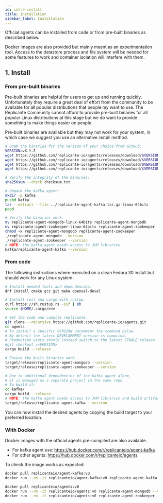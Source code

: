 ```yaml
---
id: intro-install
title: Installation
sidebar_label: Installation
---
```


Official agents can be installed from code or from pre-built binaries as described below.

Docker images are also provided but mainly meant as an experimentation tool.
Access to the datastore process and file system will be needed for some features
to work and container isolation will interfere with them.


## 1. Install

### From pre-built binaries
Pre-built binaries are helpful for users to get up and running quickly.
Unfortunately they require a great deal of effort from the community to be available for all
popular distributions that people my want to use.
The Replicante Community cannot afford to provide pre-built binaries for all popular
Linux distributions at this stage but we do want to provide something to make things
easier on people.

Pre-built binaries are available but they may not work for your system, in which case
we suggest you use an alternative install method.

```bash
# Grab the binaries for the version of your choice from GitHub:
VERSION=vX.Y.Z
wget https://github.com/replicante-io/agents/releases/download/$VERSION/checksum.txt
wget https://github.com/replicante-io/agents/releases/download/$VERSION/replicante-agent-kafka.tar.gz-linux-64bits
wget https://github.com/replicante-io/agents/releases/download/$VERSION/replicante-agent-mongodb-linux-64bits
wget https://github.com/replicante-io/agents/releases/download/$VERSION/replicante-agent-zookeeper-linux-64bits

# Verify the integrity of the binaries:
sha256sum --check checksum.txt

# Unpack the kafka agent:
mkdir -p kafka
pushd kafka
tar --extract --file ../replicante-agent-kafka.tar.gz-linux-64bits
popd

# Verify the binaries work:
mv replicante-agent-mongodb-linux-64bits replicante-agent-mongodb
mv replicante-agent-zookeeper-linux-64bits replicante-agent-zookeeper
chmod +x replicante-agent-mongodb replicante-agent-zookeeper
./replicante-agent-mongodb --version
./replicante-agent-zookeeper --version
# NOTE: the kafka agent needs access to JVM libraries.
kafka/replicante-agent-kafka --version
```


### From code
The following instructions where executed on a clean Fedora 30 install
but should work for any Linux system:
```bash
# Install needed tools and dependencies.
dnf install cmake gcc git make openssl-devel

# Install rust and cargo with rustup.
curl https://sh.rustup.rs -sSf | sh
source $HOME/.cargo/env

# Get the code and compile replicante.
git clone --recursive https://github.com/replicante-io/agents.git
cd agents
# To install a specific VERSION uncomment the command below.
# By default the latest DEVELOPMENT version is compiled.
# Production users should instead switch to the latest STABLE release.
#git checkout v<VERSION>
cargo build --release

# Ensure the built binaries work.
target/release/replicante-agent-mongodb --version
target/release/replicante-agent-zookeeper --version

# Due to additional dependencies of the kafka agent alone,
# it is managed as a separate project in the same repo.
# To build it:
cd kafka/
cargo build --release
# NOTE: the kafka agent needs access to JVM libraries and build artifacts.
target/release/replicante-agent-kafka --version
```

You can now install the desired agents by copying the build target to your preferred location.


### With Docker
Docker images with the officail agents pre-compiled are also available.

  * For kafka agent use: https://hub.docker.com/r/replicanteio/agent-kafka
  * For other agents: https://hub.docker.com/r/replicanteio/agents

To check the image works as expected:
```bash
docker pull replicanteio/agent-kafka:v0
docker run --rm -it replicanteio/agent-kafka:v0 replicante-agent-kafka --version

docker pull replicanteio/agents:v0
docker run --rm -it replicanteio/agents:v0 replicante-agent-mongodb --version
docker run --rm -it replicanteio/agents:v0 replicante-agent-zookeeper --version
```
